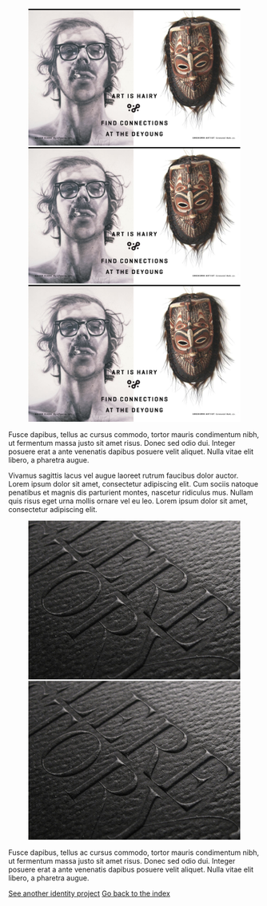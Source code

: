 <figure>
	<img data-lightbox="" src="img/deyoung.jpg" />
	<div class="row2">
		<img data-lightbox="" src="img/deyoung.jpg" />
		<img data-lightbox="" src="img/deyoung.jpg" />
	</div>
</figure>

Fusce dapibus, tellus ac cursus commodo, tortor mauris condimentum nibh, ut fermentum massa justo sit amet risus. Donec sed odio dui. Integer posuere erat a ante venenatis dapibus posuere velit aliquet. Nulla vitae elit libero, a pharetra augue.

Vivamus sagittis lacus vel augue laoreet rutrum faucibus dolor auctor. Lorem ipsum dolor sit amet, consectetur adipiscing elit. Cum sociis natoque penatibus et magnis dis parturient montes, nascetur ridiculus mus. Nullam quis risus eget urna mollis ornare vel eu leo. Lorem ipsum dolor sit amet, consectetur adipiscing elit.

<figure>
	<div class="row2">
		<img data-lightbox="" src="img/clerestory-letter.png" />
		<img data-lightbox="" src="img/clerestory-letter.png" />
	</div>
</figure>

Fusce dapibus, tellus ac cursus commodo, tortor mauris condimentum nibh, ut fermentum massa justo sit amet risus. Donec sed odio dui. Integer posuere erat a ante venenatis dapibus posuere velit aliquet. Nulla vitae elit libero, a pharetra augue.

[See another identity project](#)
[Go back to the index](#)
